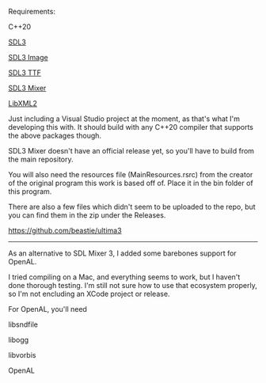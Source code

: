 Requirements:

C++20

[SDL3](https://github.com/libsdl-org/SDL/releases/tag/release-3.2.10)

[SDL3 Image](https://github.com/libsdl-org/SDL_image/releases)

[SDL3 TTF](https://github.com/libsdl-org/SDL_ttf/releases/preview-3.1.0)

[SDL3 Mixer](https://github.com/libsdl-org/SDL_mixer/)

[LibXML2](https://github.com/GNOME/libxml2)

Just including a Visual Studio project at the moment, as that's what I'm developing this with.  It should build with any C++20 compiler that supports the above packages though.

SDL3 Mixer doesn't have an official release yet, so you'll have to build from the main repository.

You will also need the resources file (MainResources.rsrc) from the creator of the original program this work is based off of.  Place it in the bin folder of this program.

There are also a few files which didn't seem to be uploaded to the repo, but you can find them in the zip under the Releases.

https://github.com/beastie/ultima3

*******************************************************************************

As an alternative to SDL Mixer 3, I added some barebones support for OpenAL.

I tried compiling on a Mac, and everything seems to work, but I haven't done thorough testing.  I'm still not sure how to use that ecosystem properly, so I'm not encluding an XCode project or release.

For OpenAL, you'll need

libsndfile

libogg

libvorbis

OpenAL
